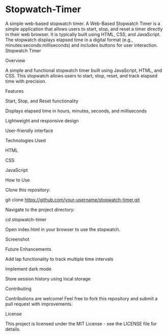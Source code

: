# Stopwatch-Timer
A simple web-based stopwatch timer.
A Web-Based Stopwatch Timer is a simple application that allows users to start, stop, and reset a timer directly in their web browser. 
It is typically built using HTML, CSS, and JavaScript. 
The stopwatch displays elapsed time in a digital format (e.g., minutes:seconds:milliseconds) and includes buttons for user interaction. 
Stopwatch Timer

Overview

A simple and functional stopwatch timer built using JavaScript, HTML, and CSS. This stopwatch allows users to start, stop, reset, and track elapsed time with precision.

Features

Start, Stop, and Reset functionality

Displays elapsed time in hours, minutes, seconds, and milliseconds

Lightweight and responsive design

User-friendly interface

Technologies Used

HTML

CSS

JavaScript

How to Use

Clone this repository:

git clone https://github.com/your-username/stopwatch-timer.git

Navigate to the project directory:

cd stopwatch-timer

Open index.html in your browser to use the stopwatch.

Screenshot



Future Enhancements

Add lap functionality to track multiple time intervals

Implement dark mode

Store session history using local storage

Contributing

Contributions are welcome! Feel free to fork this repository and submit a pull request with improvements.

License

This project is licensed under the MIT License - see the LICENSE file for details.
